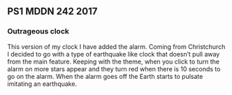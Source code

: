 ## PS1 MDDN 242 2017

### Outrageous clock

This version of my clock I have added the alarm.
Coming from Christchurch I decided to go with a type of earthquake like clock that doesn’t pull away from the main feature.
Keeping with the theme, when you click to turn the alarm on more stars appear and they turn red when there is 10 seconds to go on the alarm. When the alarm goes off the Earth starts to pulsate imitating an earthquake.
